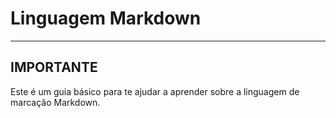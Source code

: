 # Linguagem Markdown
---
## IMPORTANTE
Este é um guia básico  para te ajudar a aprender sobre a linguagem de marcação Markdown.
 
